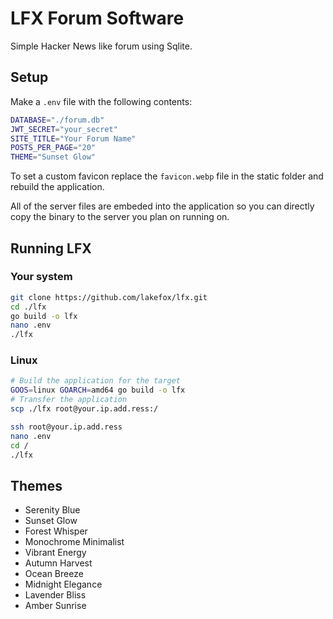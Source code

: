# LFX Forum Software

Simple Hacker News like forum using Sqlite.

## Setup

Make a `.env` file with the following contents:

```sh
DATABASE="./forum.db"
JWT_SECRET="your_secret"
SITE_TITLE="Your Forum Name"
POSTS_PER_PAGE="20"
THEME="Sunset Glow"
```

To set a custom favicon replace the `favicon.webp` file in the static folder and rebuild the application.

All of the server files are embeded into the application so you can directly copy the binary to the server you plan on running on.

## Running LFX

### Your system

```sh
git clone https://github.com/lakefox/lfx.git
cd ./lfx
go build -o lfx
nano .env
./lfx
```

### Linux

```sh
# Build the application for the target
GOOS=linux GOARCH=amd64 go build -o lfx
# Transfer the application
scp ./lfx root@your.ip.add.ress:/

ssh root@your.ip.add.ress
nano .env
cd /
./lfx
```

## Themes

- Serenity Blue
- Sunset Glow
- Forest Whisper
- Monochrome Minimalist
- Vibrant Energy
- Autumn Harvest
- Ocean Breeze
- Midnight Elegance
- Lavender Bliss
- Amber Sunrise
